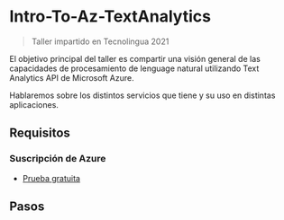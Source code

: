# Intro-To-Az-TextAnalytics

> Taller impartido en Tecnolingua 2021

El objetivo principal del taller es compartir una visión general de las capacidades de procesamiento de lenguage natural utilizando Text Analytics API de Microsoft Azure.

Hablaremos sobre los distintos servicios que tiene y su uso en distintas aplicaciones.

## Requisitos

### Suscripción de Azure

- [Prueba gratuita](https://azure.microsoft.com/es-mx/free/search/?&ef_id=EAIaIQobChMIoo38pqXc8AIVgozICh2Elw7lEAAYASAAEgL7aPD_BwE:G:s&OCID=AID2100073_SEM_EAIaIQobChMIoo38pqXc8AIVgozICh2Elw7lEAAYASAAEgL7aPD_BwE:G:s&gclid=EAIaIQobChMIoo38pqXc8AIVgozICh2Elw7lEAAYASAAEgL7aPD_BwE)

## Pasos

